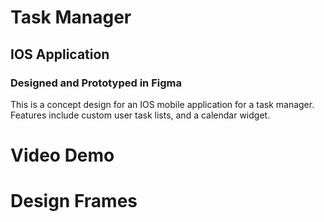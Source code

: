 # Task Manager
## IOS Application
### Designed and Prototyped in Figma

This is a concept design for an IOS mobile application for a task manager. Features include custom user task lists, and a calendar widget. 

# Video Demo

# Design Frames